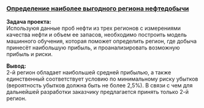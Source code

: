 ### [Определение наиболее выгодного региона нефтедобычи](https://github.com/chusovalex/DataScienceProjects/blob/main/project_06/project_06_oil_company_model.ipynb)

**Задача проекта:**\
Используюя данные проб нефти из трех регионов с измерениями качества нефти и объем ее запасов, необходимо построить модель машинного обучения, которая поможет определить регион, где добыча принесёт наибольшую прибыль, и проанализировать возможную прибыль и риски.

**Вывод:**\
2-й регион обладает наибольшей средней прибылью, а также единственный соответствует условию по минимальному риску убытков (вероятность убытков должна быть не более 2,5%). В связи с чем для дальнейшей разработки заказчику предлагается принять только 2-й регион.
